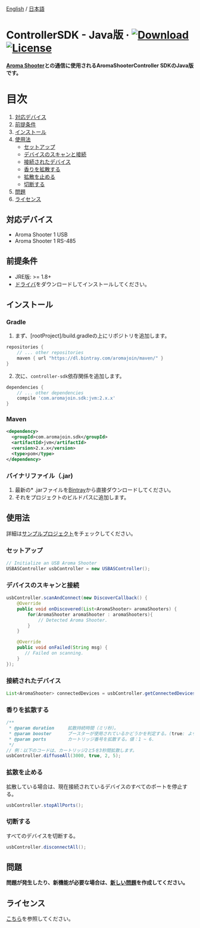 [English](https://github.com/aromajoin/controller-sdk-java) / [日本語](README-JP.md)

# ControllerSDK - Java版 &middot; [ ![Download](https://api.bintray.com/packages/aromajoin/maven/com.aromajoin.sdk%3Ajvm/images/download.svg) ](https://bintray.com/aromajoin/maven/com.aromajoin.sdk%3Ajvm/_latestVersion) [![License](https://img.shields.io/badge/license-Apache%202-4EB1BA.svg?style=flat-square)](https://www.apache.org/licenses/LICENSE-2.0.html)

**[Aroma Shooter](https://aromajoin.com/hardware/shooters/aroma-shooter-1)との通信に使用されるAromaShooterController SDKのJava版です。**  

# 目次
1. [対応デバイス](#対応デバイス)  
2. [前提条件](#前提条件)
3. [インストール](#インストール)
4. [使用法](#使用法)
    * [セットアップ](#セットアップ)
    * [デバイスのスキャンと接続](#デバイスのスキャンと接続)
    * [接続されたデバイス](#接続されたデバイス)
    * [香りを拡散する](#香りを拡散する)
    * [拡散を止める](#拡散を止める)
    * [切断する](#切断する)
5. [問題](#問題)
6. [ライセンス](#ライセンス)

## 対応デバイス
* Aroma Shooter 1 USB
* Aroma Shooter 1 RS-485

## 前提条件
* JRE版: >= 1.8+
* [ドライバ](http://www.ftdichip.com/FTDrivers.htm)をダウンロードしてインストールしてください。

## インストール
### Gradle

1. まず、[rootProject]/build.gradleの上にリポジトリを追加します。
```gradle
repositories {
    // ... other repositories
    maven { url "https://dl.bintray.com/aromajoin/maven/" }
}
```
2. 次に、`controller-sdk`依存関係を追加します。
```gradle
dependencies {
    // ... other dependencies
    compile 'com.aromajoin.sdk:jvm:2.x.x'
}
```
### Maven
```xml
<dependency>
  <groupId>com.aromajoin.sdk</groupId>
  <artifactId>jvm</artifactId>
  <version>2.x.x</version>
  <type>pom</type>
</dependency>
```
### バイナリファイル（.jar)
1. 最新の* .jarファイルを[Bintray](https://bintray.com/aromajoin/maven/com.aromajoin.sdk%3Ajvm#files/com/aromajoin/sdk/jvm)から直接ダウンロードしてください。
2. それをプロジェクトのビルドパスに追加します。

## 使用法
詳細は[サンプルプロジェクト](https://github.com/aromajoin/controller-sdk-java/tree/master/Sample)をチェックしてください。

### セットアップ
```java
// Initialize an USB Aroma Shooter
USBASController usbController = new USBASController();
```
### デバイスのスキャンと接続

```java
usbController.scanAndConnect(new DiscoverCallback() {
    @Override
    public void onDiscovered(List<AromaShooter> aromaShooters) {
        for(AromaShooter aromaShooter : aromaShooters){
            // Detected Aroma Shooter.
        }
    }

    @Override
    public void onFailed(String msg) {
       // Failed on scanning.
    }
});
```

### 接続されたデバイス
```java
List<AromaShooter> connectedDevices = usbController.getConnectedDevices();
```

### 香りを拡散する 
```java
/**
 * @param duration     拡散持続時間（ミリ秒）。
 * @param booster      ブースターが使用されているかどうかを判定する。(true: より強く拡散する, false: より弱く拡散する)
 * @param ports        カートリッジ番号を拡散する。値：1 ~ 6.
 */
// 例：以下のコードは、カートリッジ2と5を3秒間拡散します。
usbController.diffuseAll(3000, true, 2, 5);
```
### 拡散を止める
拡散している場合は、現在接続されているデバイスのすべてのポートを停止する。
```java
usbController.stopAllPorts();
```
### 切断する
すべてのデバイスを切断する。
```java
usbController.disconnectAll();
```
## 問題
**問題が発生したり、新機能が必要な場合は、[新しい問題](https://github.com/aromajoin/controller-sdk-java/issues)を作成してください。**

## ライセンス
[こちら](https://github.com/aromajoin/controller-sdk-windows/blob/master/LICENSE.md)を参照してください。
